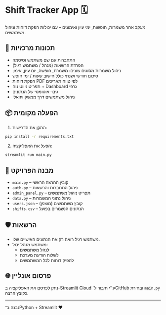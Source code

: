 # Shift Tracker App 🗓️

מעקב אחר משמרות, חופשות, ימי עיון ואימונים – עם יכולות הפקת דוחות וניהול משתמשים.

## 🚀 תכונות מרכזיות

- התחברות עם שם משתמש וסיסמה
- הפרדת הרשאות (מנהל / משתמש רגיל)
- ניהול משמרות מסוגים שונים: משמרת, חופשה, יום עיון, אימון
- סיכום חודשי ושנתי כולל חישוב שעות / ימי חופש
- הפקת דוחות PDF לפי טווח תאריכים
- תפריט ניווט נוח + Dashboard גרפי
- גיבוי אוטומטי של הנתונים
- ניהול משתמשים דרך ממשק ויזואלי

## 📦 הפעלה מקומית

1. התקן את הדרישות:
```bash
pip install -r requirements.txt
```

2. הפעל את האפליקציה:
```bash
streamlit run main.py
```

## 📁 מבנה הפרויקט

- `main.py` – קובץ ההרצה הראשי
- `auth.py` – ניהול התחברות והרשאות
- `admin_panel.py` – תפריט ניהול משתמשים
- `data.py` – ניהול נתוני המשמרות
- `users.json` – קובץ משתמשים (מוצפן)
- `shifts.csv` – הנתונים הנשמרים בפועל

## 🛡️ הרשאות

- משתמש רגיל רואה רק את הנתונים האישיים שלו.
- משתמש מנהל יכול:
  - לנהל משתמשים
  - לשלוח הודעת מערכת
  - להפיק דוחות לכל המשתמשים

## 🌐 פרסום אונליין

ניתן לפרסם את האפליקציה ב-[Streamlit Cloud](https://streamlit.io/cloud) ע״י חיבור ל־GitHub ובחירת `main.py` כקובץ הרצה.

---

נבנה ב־Python + Streamlit ❤️
